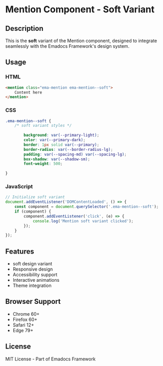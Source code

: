 # Mention Component - Soft Variant

## Description
This is the **soft** variant of the Mention component, designed to integrate seamlessly with the Emadocs Framework's design system.

## Usage

### HTML
```html
<mention class="ema-mention ema-mention--soft">
    Content here
</mention>
```

### CSS
```css
.ema-mention--soft {
    /* soft variant styles */
    
        background: var(--primary-light);
        color: var(--primary-dark);
        border: 1px solid var(--primary);
        border-radius: var(--border-radius-lg);
        padding: var(--spacing-md) var(--spacing-lg);
        box-shadow: var(--shadow-sm);
        font-weight: 500;
    
}
```

### JavaScript
```javascript
// Initialize soft variant
document.addEventListener('DOMContentLoaded', () => {
    const component = document.querySelector('.ema-mention--soft');
    if (component) {
        component.addEventListener('click', (e) => {
            console.log('Mention soft variant clicked');
        });
    }
});
```

## Features
- soft design variant
- Responsive design
- Accessibility support
- Interactive animations
- Theme integration

## Browser Support
- Chrome 60+
- Firefox 60+
- Safari 12+
- Edge 79+

## License
MIT License - Part of Emadocs Framework
